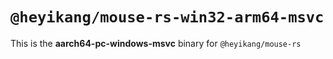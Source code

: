 # `@heyikang/mouse-rs-win32-arm64-msvc`

This is the **aarch64-pc-windows-msvc** binary for `@heyikang/mouse-rs`
